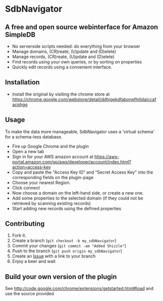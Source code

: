 SdbNavigator
=============

A free and open source webinterface for Amazon SimpleDB
-------

* No serverside scripts needed: do everything from your browser
* Manage domains, (CR)reate, (U)pdate and (D)elete)
* Manage records, (CR)reate, (U)pdate and (D)elete)
* Find records using your own queries, or by sorting on properties
* Quickly edit records using a convenient interface.


Installation
-----------

- Install the original by visiting the chrome store at https://chrome.google.com/webstore/detail/ddhigekdfabonefhiildaiccafacphgg

Usage
-----

To make the data more manageable, SdbNavigator uses a 'virtual schema' for a schema-less database.

* Fire up Google Chrome and the plugin
* Open a new tab
* Sign in for your AWS amazon account at https://aws-portal.amazon.com/gp/aws/developer/account/index.html?action=access-key
* Copy and paste the "Access Key ID" and "Secret Access Key" into the corresponding fields on the plugin-page
* Choose your nearest Region.
* Click connect
* Now choose a domain on the left-hand side, or create a new one.
* Add some properties to the selected domain (if they could not be retrieved by scanning existing records)
* Start adding new records using the defined properties


Contributing
------------

1. Fork it.
2. Create a branch (`git checkout -b my_sdbNavigator`)
3. Commit your changes (`git commit -am "Added Shizzle"`)
4. Push to the branch  (`git push origin my_sdbNavigator`)
5. Create an [Issue][1] with a link to your branch
6. Enjoy a beer and wait

[1]: https://github.com/Kingsquare/SdbNavigator/issues

Build your own version of the plugin
--------

See http://code.google.com/chrome/extensions/getstarted.html#load and use the source provided
